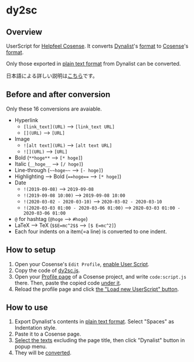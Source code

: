 # dy2sc
## Overview
UserScript for [Helpfeel Cosense](https://scrapbox.io). It converts [Dynalist](https://dynalist.io)'s [format](https://help.dynalist.io/article/90-formatting-reference) to [Cosense](https://scrapbox.io/)'s [format](https://scrapbox.io/help/Syntax).

Only those exported in [plain text format](https://gyazo.com/acb6e51ab40187b88fc5d57e884cb318) from Dynalist can be converted.

日本語による詳しい説明は[こちら](http://ich.hatenadiary.com/entry/dynalist-to-scrapbox-userscript)です。

## Before and after conversion
Only these 16 conversions are avaiable.
- Hyperlink
  - `[link_text](URL)` --> `[link_text URL]`
  - `[](URL)` --> `[URL]`
- Image
  - `![alt text](URL)` --> `[alt text URL]`
  - `![](URL)` --> `[URL]`
- Bold (`**hoge**` --> `[* hoge]`)
- Italic (`__hoge__` --> `[/ hoge]`)
- Line-through (`~~hoge~~` --> `[- hoge]`)
- Highlighting --> Bold (`==hoge==` --> `[* hoge]`)
- Date
  - `!(2019-09-08)` --> `2019-09-08`
  - `!(2019-09-08 10:00)` --> `2019-09-08 10:00`
  - `!(2020-03-02 - 2020-03-10)` --> `2020-03-02 - 2020-03-10`
  - `!(2020-03-03 01:00 - 2020-03-06 01:00)` --> `2020-03-03 01:00 - 2020-03-06 01:00`
- `@` for hashtag (`@hoge` --> `#hoge`)
- LaTeX --> TeX (`$$E=mc^2$$` --> `[$ E=mc^2]`)
- Each four indents on a item(=a line) is converted to one indent.

## How to setup
1. Open your Cosense's `Edit Profile`, [enable User Script](https://gyazo.com/90542aaebf2def0f50e8e461899a5c8e).
2. Copy the code of [dy2sc.js](https://github.com/kojp/dy2sc/blob/master/dy2sc.js).
3. Open your [Profile page](https://scrapbox.io/help/Profile_page) of a Cosense project, and write `code:script.js` there. Then, paste the copied code [under it](https://gyazo.com/7e26b2530b40363fecf8a4b368d9eada).
4. Reload the profile page and click [the "Load new UserScript" button](https://gyazo.com/af3f98aa015516f595294ae9f78e3a22).

## How to use
1. Export Dynalist's contents in [plain text format](https://gyazo.com/acb6e51ab40187b88fc5d57e884cb318). Select "Spaces" as Indentation style.
2. Paste it to a Cosense page.
3. [Select the texts](https://gyazo.com/b0d0096ba69dc295b2898117a59ee43b) excluding the page title, then click "Dynalist" button in popup menu.
4. They will be [converted](https://gyazo.com/f8868340428acf217a870cc50e9f514b).
